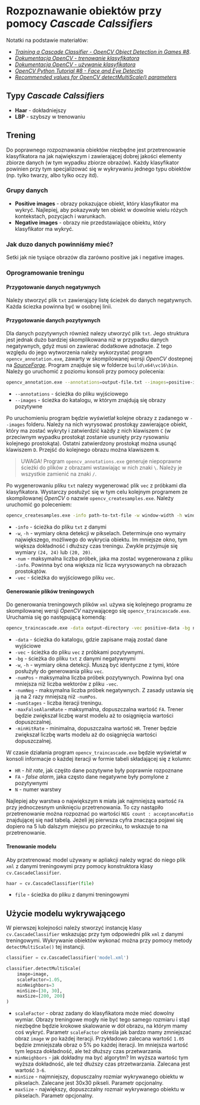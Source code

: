# Rozpoznawanie obiektów przy pomocy *Cascade Calssifiers*

Notatki na podstawie materiałów:
* [*Training a Cascade Classifier - OpenCV Object Detection in Games #8*](https://www.youtube.com/watch?v=XrCAvs9AePM&ab_channel=LearnCodeByGaming).
* [*Dokumentacja OpenCV - trenowanie klasyfikatora*](https://docs.opencv.org/4.2.0/dc/d88/tutorial_traincascade.html)
* [*Dokumentacja OpenCV - używanie klasyfikatora*](https://docs.opencv.org/4.2.0/db/d28/tutorial_cascade_classifier.html)
* [*OpenCV Python Tutorial #8 - Face and Eye Detectio*](https://www.youtube.com/watch?v=mPCZLOVTEc4&ab_channel=TechWithTim)
* [*Recommended values for OpenCV detectMultiScale() parameters*](https://stackoverflow.com/questions/20801015/recommended-values-for-opencv-detectmultiscale-parameters)

## Typy *Cascade Calssifiers*
* **Haar** - dokładniejszy
* **LBP** - szybszy w trenowaniu

## Trening
Do poprawnego rozpoznawania obiektów niezbędne jest przetrenowanie klasyfikatora na jak największym i zawierającej dobrej jakości elementy zbiorze danych (w tym wypadku zbiorze obrazów). Każdy klasyfikator powinien przy tym specjalizować się w wykrywaniu jednego typu obiektów (np. tylko twarzy, albo tylko oczy itd).

### Grupy danych
* **Positive images** - obrazy pokazujące obiekt, który klasyfikator ma wykryć. Najlepiej, aby pokazywały ten obiekt w dowolnie wielu różych kontekstach, pozycjach i warunkach.
* **Negative images** - obrazy nie przedstawiające obiektu, który klasyfikator ma wykryć.

### Jak duzo danych powinniśmy mieć?
Setki jak nie tysiące obrazów dla zarówno positive jak i negative images.

### Oprogramowanie treningu

#### Przygotowanie danych negatywnych
Należy stworzyć plik `txt` zawierający listę ścieżek do danych negatywnych. Każda ściezka powinna być w osobnej linii.

#### Przygotowanie danych pozytywnych
Dla danych pozytywnych również nalezy utworzyć plik `txt`. Jego struktura jest jednak dużo bardziej skomplikowana niż w przypadku danych negatywnych, gdyż musi on zawierać dodatkowe adnotacje. Z tego względu do jego wytworzenia należy wykorzystać program `opencv_annotation.exe`, zawarty w skompilowanej wersji *OpenCV* dostepnej na [*SourceForge*](https://sourceforge.net/projects/opencvlibrary/files/). Program znajduje się w folderze `build\x64\vc16\bin`. Należy go uruchomić z poziomu konsoli przy pomocy polecenia:

```bash
opencv_annotation.exe --annotations=output-file.txt --images=positive-images-directory
```
* `--annotations` - ścieżka do pliku wyjściowego
* `--images` - ścieżka do katalogu, w którym znajdują się obrazy pozytywne

Po uruchomieniu program będzie wyświetlał kolejne obrazy z zadanego w `--images` folderu. Należy na nich wyrysować prostokąy zawierające obiekt, który ma zostać wykryty i zatwierdzić każdy z nich klawiszem `C` (w przeciwnym wypadku prostokąt zostanie usunięty przy rysowaniu kolejnego prostokąta). Ostatni zatwierdzony prostokąt można usunąć klawiszem `D`. Przejść do kolejnego obrazu można klawiszem `N`.

> UWAGA! Program `opencv_annotations.exe` generuje niepoprawne ścieżki do plików z obrazami wstawiając w nich znaki `\`. Należy je wszystkie zamienić na znaki `/`. 

Po wygenerowaniu pliku `txt` nalezy wygenerować plik `vec` z próbkami dla klasyfikatora. Wystarczy posłużyć się w tym celu kolejnym programem ze skompilowanej *OpenCV* o nazwie `opencv_createsamples.exe`. Należy uruchomić go poleceniem:

```bash
opencv_createsamples.exe -info path-to-txt-file -w window-width -h window-height -num x -vec path-to-output-file
```
* `-info` - ścieżka do pliku `txt` z danymi
* `-w`, `-h` - wymiary okna detekcji w pikselach. Determinuje ono wymairy największego, możliwego do wykrycia obiektu. Im mniejsze okno, tym większa dokładność i dłuższy czas treningu. Zwykle przyjmuje się wymiary `(24, 24)` lub `(20, 20)`.
* `-num` - maksymalna liczba próbek, jaka ma zostać wygenerowana z pliku `-info`. Powinna być ona większa niz licza wyrysowanych na obrazach prostokątów.
* `-vec` - ścieżka do wyjściowego pliku `vec`.

#### Generowanie plików treningowych
Do generowania treningowych plików `xml` używa się kolejnego programu ze skompilowanej wersji *OpenCV* nazywającego się `opencv_traincascade.exe`. Uruchamia się go następującą komendą:

```bash
opencv_traincascade.exe -data output-directory -vec positive-data -bg negative-data -w window-width -h window-height -numPos p -numNeg n -numStages x -maxFalseAlarmRate mfa -minHitRate mhr
```
* `-data` - ścieżka do katalogu, gdzie zapisane mają zostać dane wyjściowe
* `-vec` - ścieżka do pliku `vec` z próbkami pozytywnymi.
* `-bg` - ścieżka do pliku `txt` z danymi negatywnymi
* `-w`, `-h` - wymiary okna detekcji. Muszą być identyczne z tymi, które posłużyły do generowania pliku `vec`.
* `-numPos` - maksymalna liczba próbek pozytywnych. Powinna być ona mniejsza niż liczba wektorów z pliku `-vec`.
* `-numNeg` - maksymalna liczba próbek negatywnych. Z zasady ustawia się ją na 2 razy mniejszą niż `-numPos`.
* `-numStages` - liczba iteracji treningu.
* `-maxFalseAlarmRate` - maksymalna, dopuszczalna wartość `FA`. Trener będzie zwiększał liczbę warst modelu aż to osiągnięcia wartości dopuszczalnej.
* `-minHitRate` - minimalna, dopuszczalna wartość `HR`. Trener będzie zwiększał liczbę warts modelu aż do osiągnięcia wartości dopuszczalnej.

W czasie działania program `opencv_traincascade.exe` będzie wyświetał w konsoli informacje o każdej iteracji w formie tabeli składającej się z kolumn:
* `HR` - *hit rate*, jak częśto dane pozytywne były poprawnie rozpoznane
* `FA` - *false alarm*, jaka często dane negatywne były pomylone z pozytywnymi
* `N` - numer warstwy

Najlepiej aby warstwa o największym `N` miała jak najmniejszą wartość `FA` przy jednoczesnym uniknięciu przetrenowania. To czy nastąpiło przetrenowanie można rozpoznać po wartości `NEG count : acceptanceRatio` znajdującej się nad tabelą. Jeżeli jej pierwsza cyfra znacząca pojawi się dopiero na 5 lub dalszym miejscu po przecinku, to wskazuje to na przetrenowanie.

#### Trenowanie modelu
Aby przetrenować model używany w apliakcji należy wgrać do niego plik `xml` z danymi treningowymi przy pomocy konstruktora klasy `cv.CascadeClassifier`.

```py
haar = cv.CascadeClassifier(file)
```
* `file` - ścieżka do pliku z danymi treningowymi

## Użycie modelu wykrywającego

W pierwszej kolejności należy stworzyć instancję klasy `cv.CascadeClassifier` wskazując przy tym odpowiedni plik `xml` z danymi treningowymi. Wykrywanie obiektów wykonać można przy pomocy metody `detectMultiScale()` tej instancji.

```py
classifier = cv.CascadeClassifier('model.xml')
```
```py
classifier.detectMultiScale(
    image=image,
    scaleFactor=1.05,
    minNeighbors=3
    minSize=[30, 30],
    maxSize=[200, 200]
)
```
* `scaleFactor` - obraz zadany do klasyfikatora może mieć dowolny wymiar. Obrazy treningowe mogły nie być tego samego rozmiaru i stąd niezbędne będzie krokowe skalowanie w dół obrazu, na którym mamy coś wykryć. Parametr `scaleFactor` określa jak bardzo mamy zmniejszać obraz `image` w po każdej iteracji. Przykładowo zalecana wartość `1.05` będzie zmniejszała obraz o 5% po każdej iteracji. Im mniejsza wartość tym lepsza dokładność, ale też dłuższy czas przetwarzania.
* `minNeighbors` - jak dokładny ma być algorytm? Im wyższa wartośc tym wyższa dokładność, ale też dłuższy czas ptrzetwarzania. Zalecana jest wartość `3-6`. 
* `minSize` - najmniejszy, dopusczalny rozmiar wykrywanego obiektu w pikselach. Zalecane jest 30x30 pikseli. Parametr opcjonalny.
* `maxSize` - największy, dopuszczalny rozmair wykrywanego obiektu w pikselach. Parametr opcjonalny.
